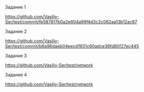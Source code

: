 Задание 1

https://github.com/Vasiliy-Ser/test/commit/fe587817b0a2e604a99f4d3c2c062aa13b12ac87


Задание 2

https://github.com/Vasiliy-Ser/test/commit/b6a96daeb04eecd1931c60adce36fd80f27ec445


Задание 3

https://github.com/Vasiliy-Ser/test/network


Задание 4

https://github.com/Vasiliy-Ser/test/network
